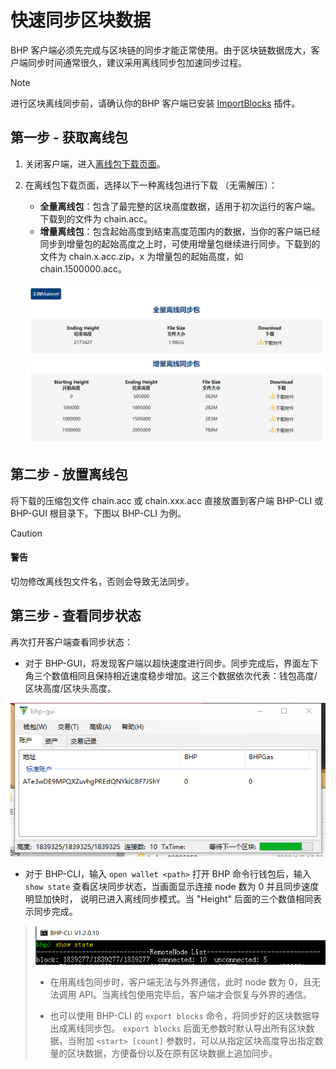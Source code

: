 # 快速同步区块数据

BHP 客户端必须先完成与区块链的同步才能正常使用。由于区块链数据庞大，客户端同步时间通常很久，建议采用离线同步包加速同步过程。

> [!Note]
>
> 进行区块离线同步前，请确认你的BHP 客户端已安装 [ImportBlocks](https://github.com/BhpAlpha/bhp-plugins/releases) 插件。
>

## 第一步 - 获取离线包

1. 关闭客户端，进入[离线包下载页面](https://www.bhpa.io/#/community/instructions)。

2. 在离线包下载页面，选择以下一种离线包进行下载 （无需解压）：

   - **全量离线包**：包含了最完整的区块高度数据，适用于初次运行的客户端。下载到的文件为 chain.acc。
   - **增量离线包**：包含起始高度到结束高度范围内的数据，当你的客户端已经同步到增量包的起始高度之上时，可使用增量包继续进行同步。下载到的文件为 chain.x.acc.zip，x 为增量包的起始高度，如 chain.1500000.acc。

   ![syncblocks](../assets/syncblocks.png)

## 第二步 - 放置离线包

将下载的压缩包文件 chain.acc 或 chain.xxx.acc 直接放置到客户端 BHP-CLI 或 BHP-GUI 根目录下。下图以 BHP-CLI 为例。

> [!Caution]
>
> #### 警告
>
> 切勿修改离线包文件名，否则会导致无法同步。 

## 第三步 - 查看同步状态

再次打开客户端查看同步状态：

- 对于 BHP-GUI，将发现客户端以超快速度进行同步。同步完成后，界面左下角三个数值相同且保持相近速度稳步增加。这三个数据依次代表：钱包高度/区块高度/区块头高度。

![syncblocks2](../assets/syncblocks2.png)

- 对于 BHP-CLI，输入 `open wallet <path>` 打开 BHP 命令行钱包后，输入 `show state` 查看区块同步状态，当画面显示连接 node 数为 0 并且同步速度明显加快时， 说明已进入离线同步模式。当 "Height" 后面的三个数值相同表示同步完成。

> ![syncblocks2](../assets/syncblocks3.png)
>
> - 在用离线包同步时，客户端无法与外界通信，此时 node 数为 0，且无法调用 API。当离线包使用完毕后，客户端才会恢复与外界的通信。
>
> - 也可以使用 BHP-CLI 的 `export blocks` 命令，将同步好的区块数据导出成离线同步包。 `export blocks` 后面无参数时默认导出所有区块数据，当附加 `<start> [count]` 参数时，可以从指定区块高度导出指定数量的区块数据，方便备份以及在原有区块数据上追加同步。